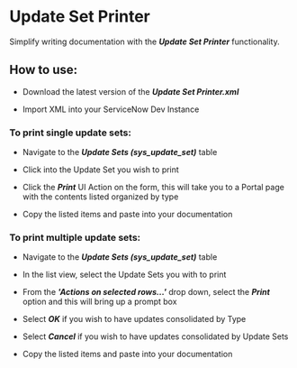 # Update Set Printer

Simplify writing documentation with the ***Update Set Printer*** functionality.

## How to use:

 * Download the latest version of the ***Update Set Printer.xml*** 

 * Import XML into your ServiceNow Dev Instance

### To print single update sets:

  * Navigate to the ***Update Sets (sys_update_set)*** table
  
  * Click into the Update Set you wish to print
  
  * Click the ***Print*** UI Action on the form, this will take you to a Portal page with the contents listed organized by type
  
  * Copy the listed items and paste into your documentation

### To print multiple update sets:

  * Navigate to the ***Update Sets (sys_update_set)*** table

  * In the list view, select the Update Sets you with to print
  
  * From the ***'Actions on selected rows...'*** drop down, select the ***Print*** option and this will bring up a prompt box

  * Select ***OK*** if you wish to have updates consolidated by Type

  * Select ***Cancel*** if you wish to have updates consolidated by Update Sets
  
  * Copy the listed items and paste into your documentation
